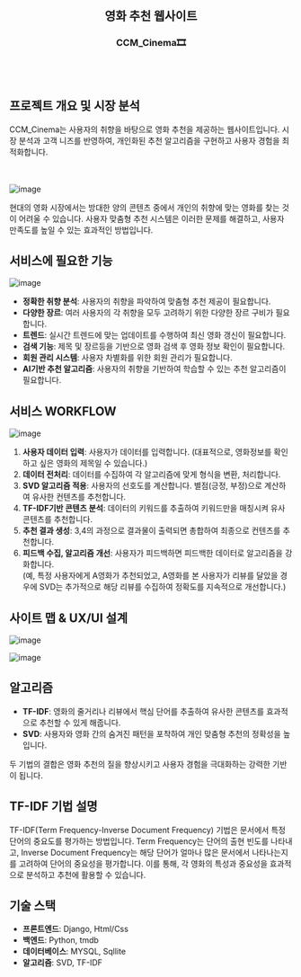 <h2 align='center'> 영화 추천 웹사이트</h2>
<h3 align='center'>CCM_Cinema🎞️</h3><br><br>

## 프로젝트 개요 및 시장 분석
CCM_Cinema는 사용자의 취향을 바탕으로 영화 추천을 제공하는 웹사이트입니다. 시장 분석과 고객 니즈를 반영하여, 개인화된 추천 알고리즘을 구현하고 사용자 경험을 최적화합니다.

<br><br>
![image](https://github.com/user-attachments/assets/f6a13818-8373-41d4-b9fd-62f8266ec076)

현대의 영화 시장에서는 방대한 양의 콘텐츠 중에서 개인의 취향에 맞는 영화를 찾는 것이 어려울 수 있습니다. 사용자 맞춤형 추천 시스템은 이러한 문제를 해결하고, 사용자 만족도를 높일 수 있는 효과적인 방법입니다. 

## 서비스에 필요한 기능
![image](https://github.com/user-attachments/assets/c6536c45-e342-4c03-af55-020040fcc781)

- **정확한 취향 분석**: 사용자의 취향을 파악하여 맞춤형 추천 제공이 필요합니다.
- **다양한 장르**: 여러 사용자의 각 취향을 모두 고려하기 위한 다양한 장르 구비가 필요합니다.
- **트렌드**: 실시간 트렌드에 맞는 업데이트를 수행하여 최신 영화 갱신이 필요합니다.
- **검색 기능**: 제목 및 장르등을 기반으로 영화 검색 후 영화 정보 확인이 필요합니다.
- **회원 관리 시스템**: 사용자 차별화를 위한 회원 관리가 필요합니다.
- **AI기반 추천 알고리즘**: 사용자의 취향을 기반하여 학습할 수 있는 추천 알고리즘이 필요합니다.

## 서비스 WORKFLOW
![image](https://github.com/user-attachments/assets/f403214d-df96-4b86-8075-eb00a764cc28)


1. **사용자 데이터 입력**: 사용자가 데이터를 입력합니다. (대표적으로, 영화정보를 확인하고 싶은 영화의 제목일 수 있습니다.)
2. **데이터 전처리**: 데이터를 수집하여 각 알고리즘에 맞게 형식을 변환, 처리합니다.
3. **SVD 알고리즘 적용**: 사용자의 선호도를 계산합니다. 별점(긍정, 부정)으로 계산하여 유사한 컨텐츠를 추천합니다.
4. **TF-IDF기반 콘텐츠 분석**: 데이터의 키워드를 추출하여 키워드만을 매칭시켜 유사 콘텐츠를 추천합니다.
5. **추천 결과 생성**: 3,4의 과정으로 결과물이 출력되면 총합하여 최종으로 컨텐츠를 추천합니다.
6. **피드백 수집, 알고리즘 개선**: 사용자가 피드백하면 피드백한 데이터로 알고리즘을 강화합니다. <br>
(예, 특정 사용자에게 A영화가 추천되었고, A영화를 본 사용자가 리뷰를 달았을 경우에 SVD는 추가적으로 해당 리뷰를 수집하여 정확도를 지속적으로 개선합니다.)

## 사이트 맵 & UX/UI 설계
![image](https://github.com/user-attachments/assets/24bcb8af-b823-46de-ae30-f301da9bab28)

![image](https://github.com/user-attachments/assets/29fa17bc-9fa6-4bf9-8bcc-dca764f73514)

## 알고리즘

- **TF-IDF**: 영화의 줄거리나 리뷰에서 핵심 단어를 추출하여 유사한 콘텐츠를 효과적으로 추천할 수 있게 해줍니다.
- **SVD**: 사용자와 영화 간의 숨겨진 패턴을 포착하여 개인 맞춤형 추천의 정확성을 높입니다.

두 기법의 결합은 영화 추천의 질을 향상시키고 사용자 경험을 극대화하는 강력한 기반이 됩니다.

## TF-IDF 기법 설명

TF-IDF(Term Frequency-Inverse Document Frequency) 기법은 문서에서 특정 단어의 중요도를 평가하는 방법입니다. Term Frequency는 단어의 출현 빈도를 나타내고, Inverse Document Frequency는 해당 단어가 얼마나 많은 문서에서 나타나는지를 고려하여 단어의 중요성을 평가합니다. 이를 통해, 각 영화의 특성과 중요성을 효과적으로 분석하고 추천에 활용할 수 있습니다.

## 기술 스택

- **프론트엔드**: Django, Html/Css
- **백엔드**: Python, tmdb
- **데이터베이스**: MYSQL, Sqllite
- **알고리즘**: SVD, TF-IDF
